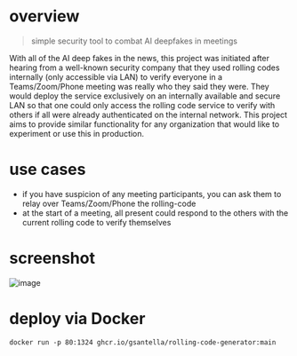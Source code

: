 # overview
>  simple security tool to combat AI deepfakes in meetings

With all of the AI deep fakes in the news, this project was initiated after hearing from a well-known security company that they used rolling codes internally (only accessible via LAN) to verify everyone in a Teams/Zoom/Phone meeting was really who they said they were. They would deploy the service exclusively on an internally available and secure LAN so that one could only access the rolling code service to verify with others if all were already authenticated on the internal network. This project aims to provide similar functionality for any organization that would like to experiment or use this in production.

# use cases

- if you have suspicion of any meeting participants, you can ask them to relay over Teams/Zoom/Phone the rolling-code
- at the start of a meeting, all present could respond to the others with the current rolling code to verify themselves

# screenshot

![image](https://github.com/user-attachments/assets/f409c898-d20c-46fb-bd18-2830b4988f00)

# deploy via Docker

```docker run -p 80:1324 ghcr.io/gsantella/rolling-code-generator:main```
